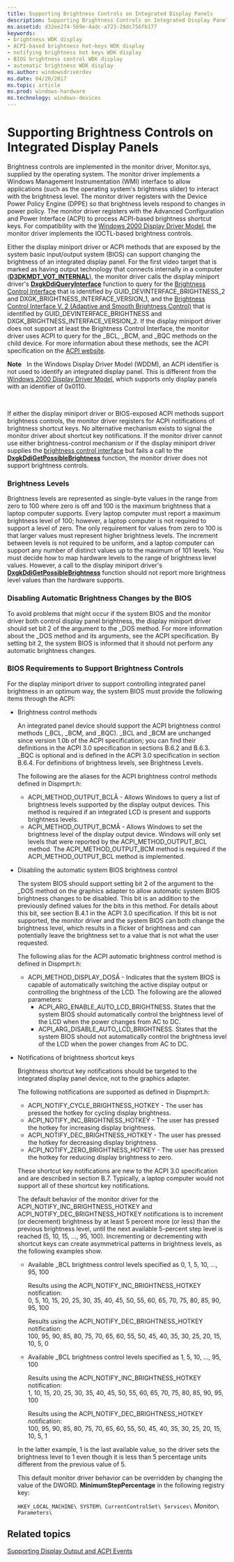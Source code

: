 ```yaml
---
title: Supporting Brightness Controls on Integrated Display Panels
description: Supporting Brightness Controls on Integrated Display Panels
ms.assetid: d32ee274-569e-4adc-a723-28dc756fb177
keywords:
- brightness WDK display
- ACPI-based brightness hot-keys WDK display
- notifying brightness hot keys WDK display
- BIOS brightness control WDK display
- automatic brightness WDK display
ms.author: windowsdriverdev
ms.date: 04/20/2017
ms.topic: article
ms.prod: windows-hardware
ms.technology: windows-devices
---
```


# Supporting Brightness Controls on Integrated Display Panels


Brightness controls are implemented in the monitor driver, Monitor.sys, supplied by the operating system. The monitor driver implements a Windows Management Instrumentation (WMI) interface to allow applications (such as the operating system's brightness slider) to interact with the brightness level. The monitor driver registers with the Device Power Policy Engine (DPPE) so that brightness levels respond to changes in power policy. The monitor driver registers with the Advanced Configuration and Power Interface (ACPI) to process ACPI-based brightness shortcut keys. For compatibility with the [Windows 2000 Display Driver Model](windows-2000-display-driver-model-design-guide.md), the monitor driver implements the IOCTL-based brightness controls.

Either the display miniport driver or ACPI methods that are exposed by the system basic input/output system (BIOS) can support changing the brightness of an integrated display panel. For the first video target that is marked as having output technology that connects internally in a computer ([**D3DKMDT\_VOT\_INTERNAL**](https://msdn.microsoft.com/library/windows/hardware/ff546605)), the monitor driver calls the display miniport driver's [**DxgkDdiQueryInterface**](https://msdn.microsoft.com/library/windows/hardware/ff559764) function to query for the [Brightness Control Interface](https://msdn.microsoft.com/library/windows/hardware/ff538260) that is identified by GUID\_DEVINTERFACE\_BRIGHTNESS\_2 and DXGK\_BRIGHTNESS\_INTERFACE\_VERSION\_1, and the [Brightness Control Interface V. 2 (Adaptive and Smooth Brightness Control)](https://msdn.microsoft.com/library/windows/hardware/jj647485) that is identified by GUID\_DEVINTERFACE\_BRIGHTNESS and DXGK\_BRIGHTNESS\_INTERFACE\_VERSION\_2. If the display miniport driver does not support at least the Brightness Control Interface, the monitor driver uses ACPI to query for the \_BCL, \_BCM, and \_BQC methods on the child device. For more information about these methods, see the ACPI specification on the [ACPI website](http://go.microsoft.com/fwlink/p/?linkid=57185).

**Note**   In the Windows Display Driver Model (WDDM), an ACPI identifier is not used to identify an integrated display panel. This is different from the [Windows 2000 Display Driver Model](windows-2000-display-driver-model-design-guide.md), which supports only display panels with an identifier of 0x0110.

 

If either the display miniport driver or BIOS-exposed ACPI methods support brightness controls, the monitor driver registers for ACPI notifications of brightness shortcut keys. No alternative mechanism exists to signal the monitor driver about shortcut key notifications. If the monitor driver cannot use either brightness-control mechanism or if the display miniport driver supplies the [brightness control interface](https://msdn.microsoft.com/library/windows/hardware/ff538260) but fails a call to the [**DxgkDdiGetPossibleBrightness**](https://msdn.microsoft.com/library/windows/hardware/ff559661) function, the monitor driver does not support brightness controls.

### <span id="Brightness_Levels"></span><span id="brightness_levels"></span><span id="BRIGHTNESS_LEVELS"></span>Brightness Levels

Brightness levels are represented as single-byte values in the range from zero to 100 where zero is off and 100 is the maximum brightness that a laptop computer supports. Every laptop computer must report a maximum brightness level of 100; however, a laptop computer is not required to support a level of zero. The only requirement for values from zero to 100 is that larger values must represent higher brightness levels. The increment between levels is not required to be uniform, and a laptop computer can support any number of distinct values up to the maximum of 101 levels. You must decide how to map hardware levels to the range of brightness level values. However, a call to the display miniport driver's [**DxgkDdiGetPossibleBrightness**](https://msdn.microsoft.com/library/windows/hardware/ff559661) function should not report more brightness level values than the hardware supports.

### <span id="Disabling_Automatic_Brightness_Changes_by_the_BIOS"></span><span id="disabling_automatic_brightness_changes_by_the_bios"></span><span id="DISABLING_AUTOMATIC_BRIGHTNESS_CHANGES_BY_THE_BIOS"></span>Disabling Automatic Brightness Changes by the BIOS

To avoid problems that might occur if the system BIOS and the monitor driver both control display panel brightness, the display miniport driver should set bit 2 of the argument to the \_DOS method. For more information about the \_DOS method and its arguments, see the ACPI specification. By setting bit 2, the system BIOS is informed that it should not perform any automatic brightness changes.

### <span id="BIOS_Requirements_to_Support_Brightness_Controls"></span><span id="bios_requirements_to_support_brightness_controls"></span><span id="BIOS_REQUIREMENTS_TO_SUPPORT_BRIGHTNESS_CONTROLS"></span>BIOS Requirements to Support Brightness Controls

For the display miniport driver to support controlling integrated panel brightness in an optimum way, the system BIOS must provide the following items through the ACPI:

-   Brightness control methods

    An integrated panel device should support the ACPI brightness control methods (\_BCL, \_BCM, and \_BQC). \_BCL and \_BCM are unchanged since version 1.0b of the ACPI specification; you can find their definitions in the ACPI 3.0 specification in sections B.6.2 and B.6.3. \_BQC is optional and is defined in the ACPI 3.0 specification in section B.6.4. For definitions of brightness levels, see Brightness Levels.

    The following are the aliases for the ACPI brightness control methods defined in Dispmprt.h:

    -   ACPI\_METHOD\_OUTPUT\_BCLÂ - Allows Windows to query a list of brightness levels supported by the display output devices. This method is required if an integrated LCD is present and supports brightness levels.
    -   ACPI\_METHOD\_OUTPUT\_BCMÂ - Allows Windows to set the brightness level of the display output device. Windows will only set levels that were reported by the ACPI\_METHOD\_OUTPUT\_BCL method. The ACPI\_METHOD\_OUTPUT\_BCM method is required if the ACPI\_METHOD\_OUTPUT\_BCL method is implemented.
-   Disabling the automatic system BIOS brightness control

    The system BIOS should support setting bit 2 of the argument to the \_DOS method on the graphics adapter to allow automatic system BIOS brightness changes to be disabled. This bit is an addition to the previously defined values for the bits in this method. For details about this bit, see section B.4.1 in the ACPI 3.0 specification. If this bit is not supported, the monitor driver and the system BIOS can both change the brightness level, which results in a flicker of brightness and can potentially leave the brightness set to a value that is not what the user requested.

    The following alias for the ACPI automatic brightness control method is defined in Dispmprt.h:

    -   ACPI\_METHOD\_DISPLAY\_DOSÂ - Indicates that the system BIOS is capable of automatically switching the active display output or controlling the brightness of the LCD. The following are the allowed parameters:
        -   ACPI\_ARG\_ENABLE\_AUTO\_LCD\_BRIGHTNESS. States that the system BIOS should automatically control the brightness level of the LCD when the power changes from AC to DC.
        -   ACPI\_ARG\_DISABLE\_AUTO\_LCD\_BRIGHTNESS. States that the system BIOS should not automatically control the brightness level of the LCD when the power changes from AC to DC.
-   Notifications of brightness shortcut keys

    Brightness shortcut key notifications should be targeted to the integrated display panel device, not to the graphics adapter.

    The following notifications are supported as defined in Dispmprt.h:

    -   ACPI\_NOTIFY\_CYCLE\_BRIGHTNESS\_HOTKEY - The user has pressed the hotkey for cycling display brightness.
    -   ACPI\_NOTIFY\_INC\_BRIGHTNESS\_HOTKEY - The user has pressed the hotkey for increasing display brightness.
    -   ACPI\_NOTIFY\_DEC\_BRIGHTNESS\_HOTKEY - The user has pressed the hotkey for decreasing display brightness.
    -   ACPI\_NOTIFY\_ZERO\_BRIGHTNESS\_HOTKEY - The user has pressed the hotkey for reducing display brightness to zero.

    These shortcut key notifications are new to the ACPI 3.0 specification and are described in section B.7. Typically, a laptop computer would not support all of these shortcut key notifications.

    The default behavior of the monitor driver for the ACPI\_NOTIFY\_INC\_BRIGHTNESS\_HOTKEY and ACPI\_NOTIFY\_DEC\_BRIGHTNESS\_HOTKEY notifications is to increment (or decrement) brightness by at least 5 percent more (or less) than the previous brightness level, until the next available 5-percent step level is reached (5, 10, 15, ..., 95, 100). Incrementing or decrementing with shortcut keys can create asymmetrical patterns in brightness levels, as the following examples show.

    -   Available \_BCL brightness control levels specified as 0, 1, 5, 10, ..., 95, 100

        <span id="Results_using_the_ACPI_NOTIFY_INC_BRIGHTNESS_HOTKEY_notification_"></span><span id="results_using_the_acpi_notify_inc_brightness_hotkey_notification_"></span><span id="RESULTS_USING_THE_ACPI_NOTIFY_INC_BRIGHTNESS_HOTKEY_NOTIFICATION_"></span>Results using the ACPI\_NOTIFY\_INC\_BRIGHTNESS\_HOTKEY notification:  
        0, 5, 10, 15, 20, 25, 30, 35, 40, 45, 50, 55, 60, 65, 70, 75, 80, 85, 90, 95, 100

        <span id="Results_using_the_ACPI_NOTIFY_DEC_BRIGHTNESS_HOTKEY_notification_"></span><span id="results_using_the_acpi_notify_dec_brightness_hotkey_notification_"></span><span id="RESULTS_USING_THE_ACPI_NOTIFY_DEC_BRIGHTNESS_HOTKEY_NOTIFICATION_"></span>Results using the ACPI\_NOTIFY\_DEC\_BRIGHTNESS\_HOTKEY notification:  
        100, 95, 90, 85, 80, 75, 70, 65, 60, 55, 50, 45, 40, 35, 30, 25, 20, 15, 10, 5, 0

    -   Available \_BCL brightness control levels specified as 1, 5, 10, ..., 95, 100

        <span id="Results_using_the_ACPI_NOTIFY_INC_BRIGHTNESS_HOTKEY_notification_"></span><span id="results_using_the_acpi_notify_inc_brightness_hotkey_notification_"></span><span id="RESULTS_USING_THE_ACPI_NOTIFY_INC_BRIGHTNESS_HOTKEY_NOTIFICATION_"></span>Results using the ACPI\_NOTIFY\_INC\_BRIGHTNESS\_HOTKEY notification:  
        1, 10, 15, 20, 25, 30, 35, 40, 45, 50, 55, 60, 65, 70, 75, 80, 85, 90, 95, 100

        <span id="Results_using_the_ACPI_NOTIFY_DEC_BRIGHTNESS_HOTKEY_notification_"></span><span id="results_using_the_acpi_notify_dec_brightness_hotkey_notification_"></span><span id="RESULTS_USING_THE_ACPI_NOTIFY_DEC_BRIGHTNESS_HOTKEY_NOTIFICATION_"></span>Results using the ACPI\_NOTIFY\_DEC\_BRIGHTNESS\_HOTKEY notification:  
        100, 95, 90, 85, 80, 75, 70, 65, 60, 55, 50, 45, 40, 35, 30, 25, 20, 15, 10, 5, 1

    In the latter example, 1 is the last available value, so the driver sets the brightness level to 1 even though it is less than 5 percentage units different from the previous value of 5.

    This default monitor driver behavior can be overridden by changing the value of the DWORD. **MinimumStepPercentage** in the following registry key:

    `HKEY_LOCAL_MACHINE\ SYSTEM\ CurrentControlSet\ Services\` *Monitor*`\ Parameters\`

## <span id="related_topics"></span>Related topics


[Supporting Display Output and ACPI Events](supporting-display-output.md)

 

 






